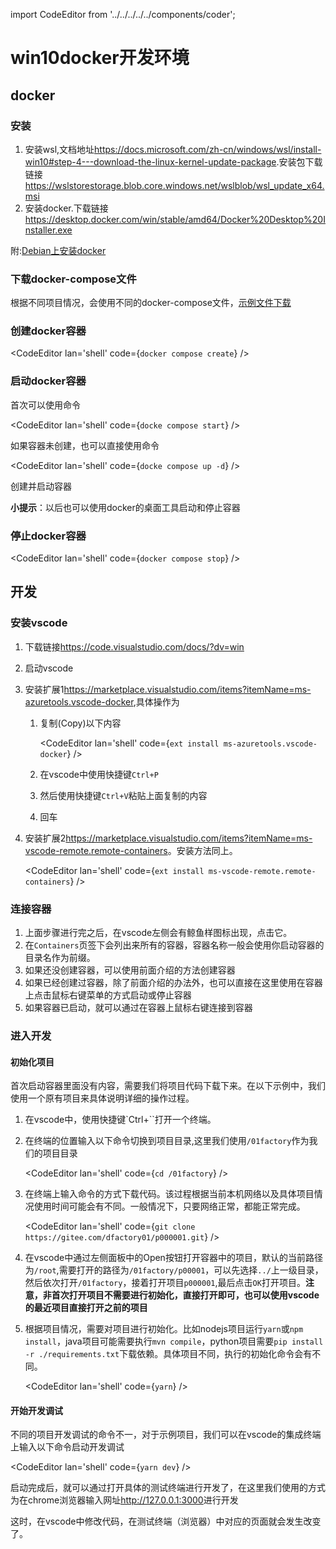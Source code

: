 import CodeEditor from '../../../../../components/coder';

# win10docker开发环境

## docker

### 安装

1. 安装wsl,文档地址<https://docs.microsoft.com/zh-cn/windows/wsl/install-win10#step-4---download-the-linux-kernel-update-package>.安装包下载链接<https://wslstorestorage.blob.core.windows.net/wslblob/wsl_update_x64.msi>
1. 安装docker.下载链接<https://desktop.docker.com/win/stable/amd64/Docker%20Desktop%20Installer.exe>

附:[Debian上安装docker](../../02/281652)

### 下载docker-compose文件

根据不同项目情况，会使用不同的docker-compose文件，[示例文件下载](/docker-compose.yml)

### 创建docker容器

<CodeEditor lan='shell' code={`
docker compose create
`} />

### 启动docker容器

首次可以使用命令

<CodeEditor lan='shell' code={`
docke compose start
`} />

如果容器未创建，也可以直接使用命令

<CodeEditor lan='shell' code={`
docke compose up -d
`} />

创建并启动容器

**小提示**：以后也可以使用docker的桌面工具启动和停止容器

### 停止docker容器

<CodeEditor lan='shell' code={`
docker compose stop
`} />

## 开发

### 安装vscode

1. 下载链接<https://code.visualstudio.com/docs/?dv=win>
1. 启动vscode
1. 安装扩展1<https://marketplace.visualstudio.com/items?itemName=ms-azuretools.vscode-docker>,具体操作为

	1. 复制(Copy)以下内容

		<CodeEditor lan='shell' code={`
		ext install ms-azuretools.vscode-docker
		`} />

	1. 在vscode中使用快捷键`Ctrl+P`
	1. 然后使用快捷键`Ctrl+V`粘贴上面复制的内容
	1. 回车

1. 安装扩展2<https://marketplace.visualstudio.com/items?itemName=ms-vscode-remote.remote-containers>。安装方法同上。

	<CodeEditor lan='shell' code={`
	ext install ms-vscode-remote.remote-containers
	`} />

### 连接容器

1. 上面步骤进行完之后，在vscode左侧会有鲸鱼样图标出现，点击它。
1. 在`Containers`页签下会列出来所有的容器，容器名称一般会使用你启动容器的目录名作为前缀。
1. 如果还没创建容器，可以使用前面介绍的方法创建容器
1. 如果已经创建过容器，除了前面介绍的办法外，也可以直接在这里使用在容器上点击鼠标右键菜单的方式启动或停止容器
1. 如果容器已启动，就可以通过在容器上鼠标右键连接到容器

### 进入开发

#### 初始化项目

首次启动容器里面没有内容，需要我们将项目代码下载下来。在以下示例中，我们使用一个原有项目来具体说明详细的操作过程。

1. 在vscode中，使用快捷键`Ctrl+\``打开一个终端。
1. 在终端的位置输入以下命令切换到项目目录,这里我们使用`/01factory`作为我们的项目目录

	<CodeEditor lan='shell' code={`
	cd /01factory
	`} />

1. 在终端上输入命令的方式下载代码。该过程根据当前本机网络以及具体项目情况使用时间可能会有不同。一般情况下，只要网络正常，都能正常完成。

	<CodeEditor lan='shell' code={`
	git clone https://gitee.com/dfactory01/p000001.git
	`} />

1. 在vscode中通过左侧面板中的Open按钮打开容器中的项目，默认的当前路径为`/root`,需要打开的路径为`/01factory/p00001`，可以先选择`../`上一级目录，然后依次打开`/01factory`，接着打开项目`p000001`,最后点击`OK`打开项目。**注意，非首次打开项目不需要进行初始化，直接打开即可，也可以使用vscode的最近项目直接打开之前的项目**

1. 根据项目情况，需要对项目进行初始化。比如nodejs项目运行`yarn`或`npm install`，java项目可能需要执行`mvn compile`，python项目需要`pip install -r ./requirements.txt`下载依赖。具体项目不同，执行的初始化命令会有不同。

	<CodeEditor lan='shell' code={`
	yarn
	`} />

#### 开始开发调试

不同的项目开发调试的命令不一，对于示例项目，我们可以在vscode的集成终端上输入以下命令启动开发调试

<CodeEditor lan='shell' code={`
yarn dev
`} />

启动完成后，就可以通过打开具体的测试终端进行开发了，在这里我们使用的方式为在chrome浏览器输入网址<http://127.0.0.1:3000>进行开发

这时，在vscode中修改代码，在测试终端（浏览器）中对应的页面就会发生改变了。

